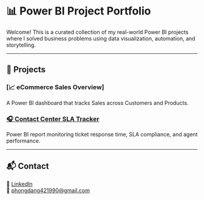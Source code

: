 # 📊 Power BI Project Portfolio

Welcome! This is a curated collection of my real-world Power BI projects where I solved business problems using data visualization, automation, and storytelling.

---

## 🔹 Projects
### [📈 eCommerce Sales Overview]
A Power BI dashboard that tracks Sales across Customers and Products.

### [🎧 Contact Center SLA Tracker](./contact-center-sla/)
Power BI report monitoring ticket response time, SLA compliance, and agent performance.



---

## 📬 Contact

💼 [LinkedIn](https://linkedin.com/in/your-profile)  
📧 phongdang421990@gmail.com
